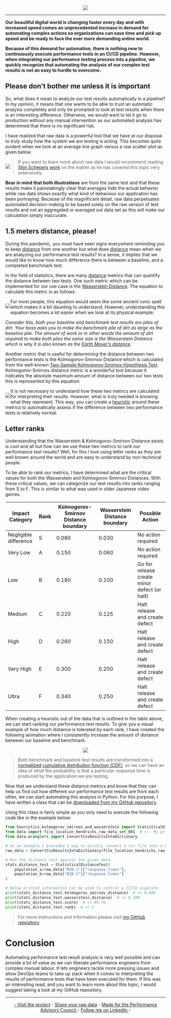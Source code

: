 <!-- LOGO -->
<p align="center">
  <img src="https://github.com/JoeyHendricks/automated-performance-test-result-analysis/blob/master/media/images/banner.jpg?raw=true"/>
</p>

___

**Our beautiful digital world is changing faster every day and with increased speed comes an unprecedented increase in 
demand for automating complex actions so organizations can save time and pick up speed and be ready to face the ever 
more demanding online world.**

**Because of this demand for automation, there is nothing new to continuously execute performance tests in an CI/CD 
pipeline. However, when integrating our performance testing process into a pipeline, we quickly recognize that 
automating the analysis of our complex test results is not an easy to hurdle to overcome.**

## Please don’t bother me unless it is important

So, what does it mean to analyze our test results automatically in a pipeline? In my opinion, it means that one wants 
to be able to trust an automatic analysis completely and only be prompted to look at test results when there is an 
interesting difference. Otherwise, we would want to let it go to production without any manual intervention as our 
automated analysis has determined that there is no significant risk.

I have realized that raw data is a powerful tool that we have at our disposal to truly study how the system we are 
testing is acting. This becomes quite evident when we look at an average line graph versus a raw scatter plot as 
given below.

<!-- Raw Data Vs Averages animation -->
<p style="float: left;">
    <img src="https://github.com/JoeyHendricks/automated-performance-test-result-analysis/blob/master/media/gif/averages-vs-raw-data.gif?raw=true"/>
</p>

> If you want to learn more about raw data I would recommend reading 
> [Stijn Schepers](https://www.linkedin.com/in/stijnschepers/) 
> [work](https://www.linkedin.com/pulse/performance-testing-act-like-detective-use-raw-data-stijn-schepers/) 
> on the matter as he has covered this topic very extensively.

**Bear in mind that both illustrations** are from the same test and that these results make it painstakingly clear that 
averages hide the actual behavior while raw data shows exactly what kind of behaviour our application has been portraying.
Because of the magnificent detail, raw data perpetuates automated decision-making to be based solely on the raw 
version of test results and not an aggregated or averaged out data set as this will make our calculation simply 
inaccurate.

## 1.5 meters distance, please!

During this pandemic, you must have seen signs everywhere reminding you to keep 
[distance](https://en.wikipedia.org/wiki/Statistical_distance) from one another but what does
[distance](https://en.wikipedia.org/wiki/Statistical_distance) mean when we are analyzing our performance test 
results? In a sense, it implies that we would like to know how much difference there is between a baseline, 
and a completed benchmark test.

In the field of statistics, there are many [distance](https://en.wikipedia.org/wiki/Statistical_distance) metrics 
that can quantify the distance between two tests. One such metric which can be implemented  for our use case is 
the [Wasserstein Distance](https://en.wikipedia.org/wiki/Wasserstein_metric). The equation to calculate 
this metric is as follows:

<!-- Wasserstein distance equation -->
<p style="float: left;">
  <img src="https://github.com/JoeyHendricks/automated-performance-test-result-analysis/blob/master/media/images/wasserstein_distance_equation.png"/>
</p>

For most people, this equation would seem like some ancient runic spell which makes it a bit daunting to understand. 
However, understanding this equation becomes a lot easier when we look at its physical example:

*Consider this, both your baseline and benchmark test results are piles of dirt. Your boss asks you to make the 
benchmark pile of dirt as large as the baseline pile. The amount of work or in other words the amount of dirt required 
to make both piles the same size is the Wasserstein Distance which is why it is also known as the 
[Earth Mover’s distance](https://en.wikipedia.org/wiki/Earth_mover%27s_distance).*

Another metric that is useful for determining the distance between two performance tests is the 
Kolmogorov-Smirnov Distance which is calculated from the well-known 
[Two-Sample Kolmogorov-Smirnov Hypothesis Test](https://en.wikipedia.org/wiki/Kolmogorov%E2%80%93Smirnov_test).
Kolmogorov-Smirnov distance metric is a wonderful tool because it indicates the absolute maximum amount of 
distance between our two tests this is represented by this equation:

<!-- KS distance equation -->
<p style="float: left;">
  <img src="https://github.com/JoeyHendricks/automated-performance-test-result-analysis/blob/master/media/images/kolmogorov_smirnov_distance_equation.png"/>
</p>

It is not necessary to understand how these two metrics are calculated for interpreting their results. However, what 
is truly needed is knowing what they represent. This way, you can create a 
[heuristic](https://en.wikipedia.org/wiki/Heuristic) around these metrics to automatically assess if the difference 
between two performance tests is relatively normal.

## Letter ranks 

Understanding that the Wasserstein & Kolmogorov-Smirnov Distance exists is cool and all but how can we use these two 
metrics to rank our performance test results? Well, for this I love using letter ranks as they are well known around 
the world and are easy to understand by non-technical people.

To be able to rank our metrics, I have determined what are the critical values for both the Wasserstein and 
Kolmogorov-Smirnov Distances. With these critical values, we can categorize our test results into ranks ranging 
from S to F. This is similar to what was used in older Japanese video games.

| Impact Category  | Rank | Kolmogorov-Smirnov Distance boundary | Wasserstein Distance boundary | Possible Action |
|-----------|------|--------------------------------------|-------------------------------|-----------------|
| Negligible difference | S | 0.080 | 0.030 | No action required |
| Very Low | A | 0.150 | 0.060 | No action required |
| Low | B | 0.180 | 0.100 | Go for release create minor defect (or halt) |
| Medium | C | 0.220 | 0.125 | Halt release and create defect |
| High | D | 0.260 | 0.150 | Halt release and create defect |
| Very High | E | 0.300 | 0.200 | Halt release and create defect |
| Ultra | F | 0.340 | 0.250 | Halt release and create defect |

When creating a heuristic out of the data that is outlined in the table above, we can start ranking our performance 
test results. To give you a visual example of how much distance is tolerated by each rank, I have created the 
following animation where I consistently increase the amount of distance between our baseline and benchmark.

<!-- Ranking Animation-->
<p align="center">
  <img src="https://github.com/JoeyHendricks/automated-performance-test-result-analysis/blob/master/media/gif/ranking_simulation.gif?raw=true"/>
</p>

> Both benchmark and baseline test results are transformed into a 
> [normalized](https://en.wikipedia.org/wiki/Normalization_(statistics)) 
> [cumulative distribution function (CDF)](https://en.wikipedia.org/wiki/Cumulative_distribution_function), 
> so we can have an idea of what the probability is that a particular response time is produced by the application 
> we are testing.

Now that we understand these distance metrics and know that they can help us find out how different 
our performance test results are from each other, we can start automating this analysis in Python. 
For this purpose, I have written a class that can be 
[downloaded from my GitHub repository](https://github.com/JoeyHendricks/automated-performance-test-result-analysis).

Using this class is fairly simple as you only need to execute the following code like in the example below:

```python
from heuristics.kolmogorov_smirnov_and_wasserstein import StatisticalDistanceTest
from data import file_location_hendricks_raw_data_set_001  # <-- My primary example data set.
from data.wranglers import ConvertCsvResultsIntoDictionary

# As an example I provided a way to quickly convert a csv file into a Python dictionary.
raw_data = ConvertCsvResultsIntoDictionary(file_location_hendricks_raw_data_set_001).data

# Run the distance test against the given data.
stats_distance_test = StatisticalDistanceTest(
    population_a=raw_data["RID-1"]["response_times"],
    population_b=raw_data["RID-2"]["response_times"]
)

# Below printed information can be used to control a CI/CD pipeline. 
print(stats_distance_test.kolmogorov_smirnov_distance)  # >> 0.096
print(stats_distance_test.wasserstein_distance)  # >> 0.100
print(stats_distance_test.score)  # >> 89.70
print(stats_distance_test.rank)  # >> C

```

> For more instructions and information please visit 
> [my GitHub repository](https://github.com/JoeyHendricks/automated-performance-test-result-analysis)

# Conclusion

Automating performance test result analysis is very well possible and can provide a lot of value as we can 
liberate performance engineers from complex manual labour. It lets engineers  tackle more pressing issues and 
allow DevOps teams to take up slack when it comes to interpreting the results of performance tests that have been 
executed for them. If this was an interesting read, and you want to learn more about this topic, I would suggest 
taking a look at my GitHub repository. 

___
<!-- FOOTER -->
<p align="center">
    <a href="https://github.com/JoeyHendricks/automated-performance-test-result-analysis">- Visit the project</a> -
    <a href="https://github.com/JoeyHendricks/automated-performance-test-result-analysis/blob/master/texts/contributing_data.md"> Share your raw data</a> -
    <a href="https://events.tricentis.com/pac/home">Made for the Performance Advisory Council </a> -
    <a href="https://www.linkedin.com/in/joey-hendricks/">Follow me on Linkedin </a> -
</p>


